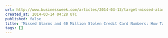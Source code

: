 ```yaml
---
url: http://www.businessweek.com/articles/2014-03-13/target-missed-alarms-in-epic-hack-of-credit-card-data
created_at: 2014-03-14 04:28 UTC
published: false
title: 'Missed Alarms and 40 Million Stolen Credit Card Numbers: How Target Blew It'
tags: []
---
```



